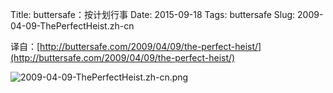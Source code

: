 Title: buttersafe：按计划行事
Date: 2015-09-18
Tags: buttersafe
Slug: 2009-04-09-ThePerfectHeist.zh-cn

译自：[http://buttersafe.com/2009/04/09/the-perfect-heist/](http://buttersafe.com/2009/04/09/the-perfect-heist/)


![2009-04-09-ThePerfectHeist.zh-cn.png](/static/images/comics/2009-04-09-ThePerfectHeist.zh-cn.png)